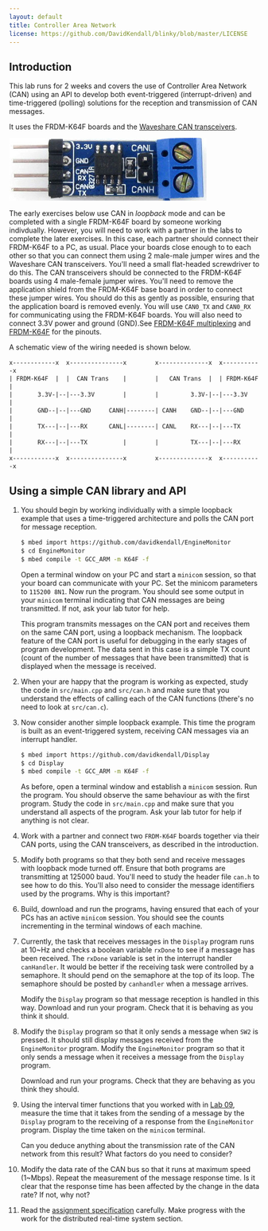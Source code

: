 ```yaml
---
layout: default
title: Controller Area Network
license: https://github.com/DavidKendall/blinky/blob/master/LICENSE
---
```


## Introduction

This lab runs for 2 weeks and covers the use of Controller Area Network (CAN)
using an API to develop both event-triggered (interrupt-driven) and
time-triggered (polling) solutions for the reception and transmission of CAN
messages.

It uses the FRDM-K64F boards and the 
[Waveshare CAN transceivers](https://www.waveshare.com/sn65hvd230-can-board.htm). 

<img src="assets/images/can.jpg" alt="Waveshare CAN transceiver" class="img-responsive center-block"/>

The early exercises below use CAN in *loopback* mode and can be completed with
a single FRDM-K64F board by someone working indivdually. However, you will need
to work with a partner in the labs to complete the later exercises. In this
case, each partner should connect their FRDM-K64F to a PC, as usual. Place your
boards close enough to to each other so that you can connect them using 2
male-male jumper wires and the Waveshare CAN transceivers. You'll need a small
flat-headed screwdriver to do this. The CAN transceivers should be connected to
the FRDM-K64F boards using 4 male-female jumper wires.  You'll need to remove
the application shield from the FRDM-K64F base board in order to connect these
jumper wires. You should do this as gently as possible, ensuring that the
application board is removed evenly.  You will use `CAN0_TX` and `CAN0_RX` for
communicating using the FRDM-K64F boards. You will also need to connect 3.3V
power and ground (GND).See [FRDM-K64F
multiplexing](https://os.mbed.com/media/uploads/GregC/frdm-k64f_pinout_reve3.xls)
and [FRDM-K64F](https://os.mbed.com/platforms/FRDM-K64F/) for the pinouts.

A schematic view of the wiring needed is shown below.

```
x------------x  x---------------x        x--------------x  x-----------x  
| FRDM-K64F  |  |  CAN Trans    |        |   CAN Trans  |  | FRDM-K64F |
|       3.3V-|--|---3.3V        |        |         3.3V-|--|---3.3V    |
|       GND--|--|---GND     CANH|--------| CANH    GND--|--|---GND     |
|       TX---|--|---RX      CANL|--------| CANL    RX---|--|---TX      |
|       RX---|--|---TX          |        |         TX---|--|---RX      |
x------------x  x---------------x        x--------------x  x-----------x
```

## Using a simple CAN library and API

1. You should begin by working individually with a simple loopback example
   that uses a time-triggered architecture and polls the CAN port for 
   message reception.

     ```sh
     $ mbed import https://github.com/davidkendall/EngineMonitor
     $ cd EngineMonitor
     $ mbed compile -t GCC_ARM -m K64F -f
     ```
   Open a terminal window on your PC and start a `minicom` session, so that
   your board can communicate with your PC. Set the minicom parameters to
   `115200 8N1`. Now run the program. You should see some output in
   your `minicom` terminal indicating that CAN messages are being transmitted.
   If not, ask your lab tutor for help.

   This program transmits messages on the CAN port and receives them on the
   same CAN port, using a loopback mechanism. The loopback feature of the CAN
   port is useful for debugging in the early stages of program development.
   The data sent in this case is a simple TX count (count of the number of
   messages that have been transmitted) that is displayed when the message is
   received.

1. When your are happy that the program is working as expected, study the code
   in `src/main.cpp` and `src/can.h` and make sure that you understand the
   effects of calling each of the CAN functions (there's no need to look
   at `src/can.c`).

1. Now consider another simple loopback example. This time the program is
   built as an event-triggered system, receiving CAN messages via an interrupt
   handler.

     ```sh
     $ mbed import https://github.com/davidkendall/Display
     $ cd Display
     $ mbed compile -t GCC_ARM -m K64F -f
     ```
   As before, open a terminal window and establish a `minicom` session. Run
   the program. You should observe the same behaviour as with the first
   program. Study the code in `src/main.cpp` and make sure that you understand
   all aspects of the program. Ask your lab tutor for help if anything is
   not clear.

1. Work with a partner and connect two `FRDM-K64F` boards together via
   their CAN ports, using the CAN transceivers, as described in the introduction.

1. Modify both programs so that they both send and receive messages 
   with loopback mode turned off. Ensure that both programs are
   transmitting at 125000 baud. You'll need to study the header file `can.h` 
   to see how to do this. You'll also need to consider the message identifiers
   used by the programs. Why is this important?

1. Build, download and run the programs, having ensured that each of your PCs
   has an active `minicom` session. You should see the counts
   incrementing in the terminal windows of each machine.

1. Currently, the task that receives messages in the `Display` program runs at
   10~Hz and checks a boolean variable `rxDone` to see if a message has been
   received. The `rxDone` variable is set in the interrupt handler
   `canHandler`. It would be better if the receiving task were controlled by a
   semaphore. It should pend on the semaphore at the top of its loop. The
   semaphore should be posted by `canhandler` when a message arrives. 

   Modify the `Display` program so that message reception is handled in
   this way. Download and run your program. Check that it
   is behaving as you think it should.

1. Modify the `Display` program so that it only sends a message when `SW2` is
   pressed. It should still display messages received from the `EngineMonitor`
   program. Modify the `EngineMonitor` program so that it only sends a message
   when it receives a message from the `Display` program.

   Download and run your programs. Check that they
   are behaving as you think they should.

1. Using the interval timer functions that you worked with in [Lab
   09](L09.html), measure the time that it takes from the sending of a message
   by the `Display` program to the receiving of a response from the
   `EngineMonitor` program. Display the time taken on the `minicom` terminal.

   Can you deduce anything about the transmission rate of the CAN network
   from this result? What factors do you need to consider? 

1. Modify the data rate of the CAN bus so that it runs at maximum speed
   (1~Mbps). Repeat the measurement of the message response time. Is it clear
   that the response time has been affected by the change in the data rate?  If
   not, why not?

1. Read the [assignment specification]({{site.baseurl}}{{site.raurl}}/assgn.pdf) 
   carefully. Make progress with the work for the distributed real-time system 
   section.

